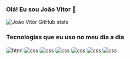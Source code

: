 ### Olá! Eu sou João Vitor 👋

![João Vitor GitHub stats](https://github-readme-stats.vercel.app/api?username=jhonVitor-rs&show_icons=true&theme=onedark)

### Tecnologias que eu uso no meu dia a dia

<div style="display: inline_block">
  <img align="center" alt="html" style="border-radius: 5px" src="https://img.shields.io/badge/HTML5-E34F26?style=for-the-badge&logo=html5&logoColor=white">
  <img align="center" alt="css" style="border-radius: 5px" src="https://img.shields.io/badge/CSS3-1572B6?style=for-the-badge&logo=css3&logoColor=white">
  <img align="center" alt="css" style="border-radius: 5px" src="https://img.shields.io/badge/JavaScript-F7DF1E?style=for-the-badge&logo=javascript&logoColor=black">
  <img align="center" alt="css" style="border-radius: 5px" src="https://img.shields.io/badge/TypeScript-007ACC?style=for-the-badge&logo=typescript&logoColor=white">
  <img align="center" alt="css" style="border-radius: 5px" src="https://img.shields.io/badge/Node.js-43853D?style=for-the-badge&logo=node.js&logoColor=white">
  <img align="center" alt="css" style="border-radius: 5px" src="https://img.shields.io/badge/React-20232A?style=for-the-badge&logo=react&logoColor=61DAFB">
  <img align="center" alt="css" style="border-radius: 5px" src="https://img.shields.io/badge/Elixir-4B275F?style=for-the-badge&logo=elixir&logoColor=white">
</div>
